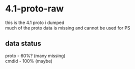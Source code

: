 # 4.1-proto-raw

this is the 4.1 proto i dumped  
much of the proto data is missing and cannot be used for PS

## data status
proto - 60%? (many missing)  
cmdid - 100% (maybe)